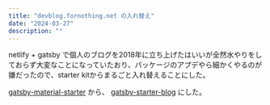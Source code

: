 ```yaml
---
title: "devblog.fornothing.net の入れ替え"
date: "2024-03-27"
description: ""
---
```


netlify + gatsby で個人のブログを2018年に立ち上げたはいいが全然水やりをしておらず大変なことになっていたおり、パッケージのアプデやら細かくやるのが嫌だったので、starter kitからまるごと入れ替えることにした。

[gatsby-material-starter](https://www.gatsbyjs.com/starters/Vagr9K/gatsby-material-starter) から、
[gatsby-starter-blog](https://www.gatsbyjs.com/starters/gatsbyjs/gatsby-starter-blog) にした。
